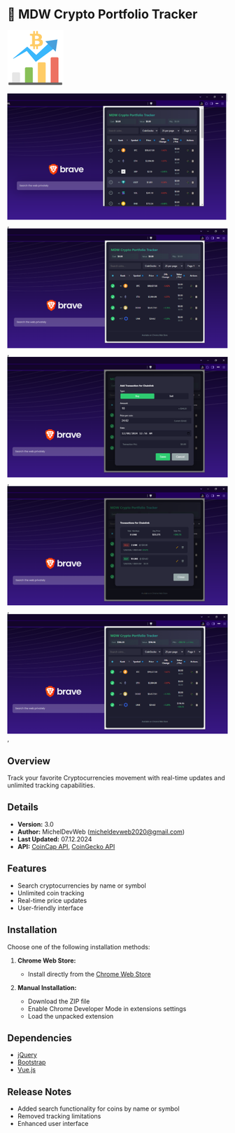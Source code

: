 # 🚀 MDW Crypto Portfolio Tracker

![Logo](/vue/public/icons/icon128.png)

![Screenshot](/vue/public/images/img-1.PNG),
![Screenshot](/vue/public/images/img-2.PNG),
![Screenshot](/vue/public/images/img-3.PNG),
![Screenshot](/vue/public/images/img-4.PNG),
![Screenshot](/vue/public/images/img-5.PNG),

## Overview

Track your favorite Cryptocurrencies movement with real-time updates and unlimited tracking capabilities.

## Details

- **Version:** 3.0
- **Author:** MichelDevWeb (micheldevweb2020@gmail.com)
- **Last Updated:** 07.12.2024
- **API:** [CoinCap API](https://docs.coincap.io/), [CoinGecko API](https://www.coingecko.com/api)

## Features

- Search cryptocurrencies by name or symbol
- Unlimited coin tracking
- Real-time price updates
- User-friendly interface

## Installation

Choose one of the following installation methods:

1. **Chrome Web Store:**

   - Install directly from the [Chrome Web Store](https://chromewebstore.google.com/detail/njpeiacpcgcfdojjedocmegpkcljibmk)

2. **Manual Installation:**
   - Download the ZIP file
   - Enable Chrome Developer Mode in extensions settings
   - Load the unpacked extension

## Dependencies

- [jQuery](http://jquery.com/)
- [Bootstrap](http://twitter.github.com/bootstrap/index.html)
- [Vue.js](https://vuejs.org/)

## Release Notes

- Added search functionality for coins by name or symbol
- Removed tracking limitations
- Enhanced user interface
